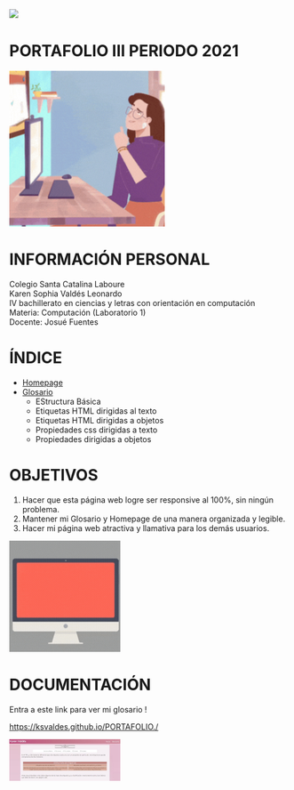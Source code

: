 <img width="150px" src="https://static.wixstatic.com/media/d1b317_4114e1fd9f0d4d85a17f9a1ed58be4aa~mv2.png">

# PORTAFOLIO III PERIODO 2021

<img width="280px" src="ejemplos/fondoIndex/etiquetas_basicas/22 .gif">

# INFORMACIÓN PERSONAL
Colegio Santa Catalina Laboure <br>
Karen Sophia Valdés Leonardo <br>
IV bachillerato en ciencias y letras con orientación en computación <br>
Materia: Computación (Laboratorio 1) <br>
Docente: Josué Fuentes <br>

# ÍNDICE

<ul>
  <li><a href="index.html">Homepage</a></li>
  <li><a   class="botones_menu" href="glosario.html">Glosario</a>
    <ul>
      <li>EStructura Básica</li>
      <li>Etiquetas HTML dirigidas al texto</li>
      <li>Etiquetas HTML dirigidas a objetos</li>
      <li>Propiedades css dirigidas a texto</li>
      <li>Propiedades dirigidas a objetos</li>
    </ul>
  </li>
  

</ul>

# OBJETIVOS

<ol>
  <li>Hacer que esta página web logre ser responsive al 100%, sin ningún problema.</li>
  <li>Mantener mi Glosario y Homepage de una manera organizada y legible.</li>
  <li>Hacer mi página web atractiva y llamativa para los demás usuarios.</li>
</ol>

<img width="200px" src="ejemplos/fondoIndex/etiquetas_basicas/responsive.gif">

# DOCUMENTACIÓN

Entra a este link para ver mi glosario !

https://ksvaldes.github.io/PORTAFOLIO./

<img width="200px" src="ejemplos/fondoIndex/etiquetas_basicas/img1.JPG">



